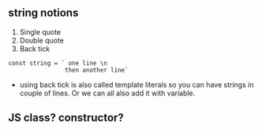 ## string notions
1. Single quote
2. Double quote
3. Back tick
```
const string = ` one line \n
                then another line`
```
* using back tick is also called template literals so you can have strings in couple of lines. Or we can all also add it with variable. 

## JS class? constructor?
